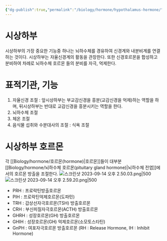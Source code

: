 ```yaml
---
{"dg-publish":true,"permalink":"/biology/hormone/hypothalamus-hormone/","tags":["biology"]}
---
```


# 시상하부
시상하부의 가장 중요한 기능중 하나는 뇌하수체를 경유하여 신경계와 내분비계를 연결하는 것이다.
시상하부는 자율신경계의 활동을 관장한다. 또한 신경호르몬을 합성하고 분비하여 차례로 뇌하수체 호르몬 들의 분비를 자극, 억제한다.
# 표적기관, 기능
1. 자율신경 조절 : 앞시상하부는 부교감신경을 흥분(교감신경을 억제)하는 역할을 하며, 뒤시상하부는 반대로 교감신경을 흥분시키는 역할을 한다.
2. 뇌하수체 조절
3. 체온 조절
4. 음식물 섭취와 수분대사의 조절 : 식욕 조절
# 시상하부 호르몬
각 [[Biology/hormone/호르몬(hormone)\|호르몬]]들이 대부분 [[Biology/hormone/뇌하수체 호르몬(pituitary gland hormone)\|뇌하수체 전엽]]에서의 호르몬 방출을 조절한다.
![스크린샷 2023-09-14 오후 2.50.03.png|500](/img/user/attatchments/%EC%8A%A4%ED%81%AC%EB%A6%B0%EC%83%B7%202023-09-14%20%EC%98%A4%ED%9B%84%202.50.03.png)
![스크린샷 2023-09-14 오후 2.59.20.png|500](/img/user/attatchments/%EC%8A%A4%ED%81%AC%EB%A6%B0%EC%83%B7%202023-09-14%20%EC%98%A4%ED%9B%84%202.59.20.png)
- PRH : 프로락틴방출호르몬
- PIH : 프로락틴억제호르몬(도파민)
- TRH : 갑상선자극호르몬(TSH) 방출호르몬
- CRH : 부신피질자극호르몬(ACTH) 방출호르몬
- GHRH : 성장호르몬(GH) 방출호르몬
- GHIH : 성장호르몬(GH) 억제호르몬(소모토스타틴)
- GnPH : 여포자극호르몬 방출호르몬
(RH : Release Hormone, IH : Inhibit Hormone)